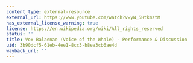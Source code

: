 ```yaml
---
content_type: external-resource
external_url: https://www.youtube.com/watch?v=yN_5HtkmztM
has_external_license_warning: true
license: https://en.wikipedia.org/wiki/All_rights_reserved
status: ''
title: Vox Balaenae (Voice of the Whale) - Performance & Discussion
uid: 3b90dcf5-61eb-4ee1-8cc3-b8ea3cb6ae4d
wayback_url: ''
---
```

